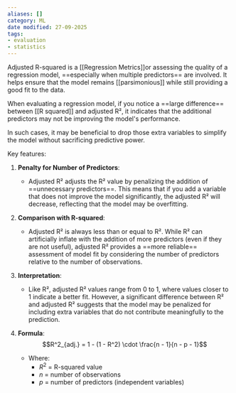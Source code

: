```yaml
---
aliases: []
category: ML
date modified: 27-09-2025
tags:
- evaluation
- statistics
---
```

Adjusted R-squared is a [[Regression Metrics]]or assessing the quality of a regression model, ==especially when multiple predictors== are involved. It helps ensure that the model remains [[parsimonious]] while still providing a good fit to the data.

When evaluating a regression model, if you notice a ==large difference== between [[R squared]] and adjusted R², it indicates that the additional predictors may not be improving the model's performance.

In such cases, it may be beneficial to drop those extra variables to simplify the model without sacrificing predictive power.

Key features:

1. **Penalty for Number of Predictors**:
   - Adjusted R² adjusts the R² value by penalizing the addition of ==unnecessary predictors==. This means that if you add a variable that does not improve the model significantly, the adjusted R² will decrease, reflecting that the model may be overfitting.

2. **Comparison with R-squared**:
   - Adjusted R² is always less than or equal to R². While R² can artificially inflate with the addition of more predictors (even if they are not useful), adjusted R² provides a ==more reliable== assessment of model fit by considering the number of predictors relative to the number of observations.

3. **Interpretation**:
   - Like R², adjusted R² values range from 0 to 1, where values closer to 1 indicate a better fit. However, a significant difference between R² and adjusted R² suggests that the model may be penalized for including extra variables that do not contribute meaningfully to the prediction.

4. **Formula**:
   $$R^2_{adj.} = 1 - (1 - R^2) \cdot \frac{n - 1}{n - p - 1}$$
   - Where:
     - $R^2$ = R-squared value
     - $n$ = number of observations
     - $p$ = number of predictors (independent variables)


